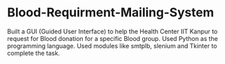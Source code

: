 # Blood-Requirment-Mailing-System
Built a GUI (Guided User Interface) to help the Health Center IIT Kanpur to request for Blood donation for a specific Blood group. Used Python as the programming language. Used modules like smtplb, slenium and Tkinter to complete the task.

